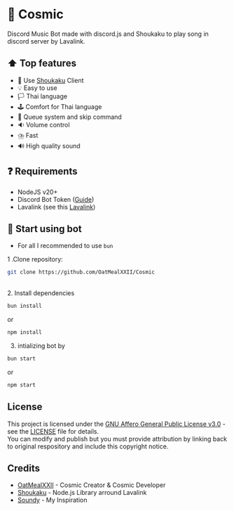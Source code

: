 # 🌌 Cosmic
Discord Music Bot made with discord.js and Shoukaku to play song in discord server by Lavalink.

## ⬆️ Top features
- 📕 Use [Shoukaku](https://github.com/shipgirlproject/Shoukaku) Client
- 💡 Easy to use
- 🏳️ Thai language
- 🕹️ Comfort for Thai language
- 🛒 Queue system and skip command
- 🔉 Volume control
- ⛈️ Fast
- 🔊 High quality sound

## ❓ Requirements
- NodeJS v20+
- Discord Bot Token ([Guide](https://discordjs.guide/preparations/setting-up-a-bot-application.html#creating-your-bot))
- Lavalink (see this [Lavalink](https://lavalink.dev/))

## 🏁 Start using bot
- For all I recommended to use `bun` <br />

1 .Clone repository: <br />
```bash
git clone https://github.com/OatMealXXII/Cosmic
```
<br />
2. Install dependencies <br />

```bash
bun install
``` 
or

```bash
npm install
```
3. intializing bot by <br />
```bash
bun start
```
or
```bash
npm start
```

## License
This project is licensed under the [GNU Affero General Public License v3.0](LICENSE) - see the [LICENSE](LICENSE) file for details. <br />
You can modify and publish but you must provide attribution by linking back to original respository and include this copyright notice.

## Credits
- [OatMealXXII](https://github.com/OatMealXXII) - Cosmic Creator & Cosmic Developer
- [Shoukaku](https://github.com/shipgirlproject/Shoukaku) - Node.js Library arround Lavalink
- [Soundy](https://github.com/idMJA/Soundy) - My Inspiration
